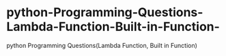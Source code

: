 # python-Programming-Questions-Lambda-Function-Built-in-Function-
python Programming Questions(Lambda Function, Built in Function)
